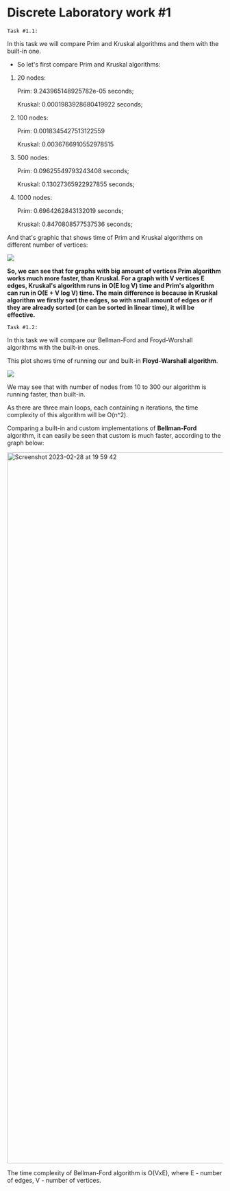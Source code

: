 # Discrete Laboratory work #1

`Task #1.1:`

In this task we will compare Prim and Kruskal algorithms and them with the built-in one.

- So let's first compare Prim and Kruskal algorithms:

1. 20 nodes:

    Prim: 9.243965148925782e-05 seconds;
 
    Kruskal: 0.0001983928680419922 seconds;

2. 100 nodes:

    Prim: 0.0018345427513122559
 
    Kruskal: 0.0036766910552978515
 
3. 500 nodes:

    Prim: 0.09625549793243408 seconds;
 
    Kruskal: 0.13027365922927855 seconds;

3. 1000 nodes:

    Prim: 0.6964262843132019 seconds;
 
    Kruskal: 0.8470808577537536 seconds;
    
And that's graphic that shows time of Prim and Kruskal algorithms on different number of vertices:
    
![](https://drive.google.com/uc?export=view&amp;id=15KvpYM7hWlaEMdfB_9PIAgQMvsQiuDKn)

**So, we can see that for graphs with big amount of vertices Prim algorithm works much more faster, than Kruskal.
For a graph with V vertices E edges, Kruskal's algorithm runs in O(E log V) time and Prim's algorithm can run in O(E + V log V) time.
The main difference is because in Kruskal algorithm we firstly sort the edges, so with small amount of edges or if they are already sorted (or can be sorted in linear time), it will be effective.**



`Task #1.2:`

In this task we will compare our Bellman-Ford and Froyd-Worshall algorithms with the built-in ones.

This plot shows time of running our and built-in **Floyd-Warshall algorithm**.

![](https://drive.google.com/uc?export=view&amp;id=12cfMhp5Pqa6PcYipOZ8wGlFHpKTaM0Yp)

We may see that with number of nodes from 10 to 300 our algorithm is running faster, than built-in.

As there are three main loops, each containing n iterations, the time complexity of this algorithm will be O(n^2).

Comparing a built-in and custom implementations of **Bellman-Ford** algorithm, it can easily be seen that 
custom is much faster, according to the graph below:

<img width="1655" alt="Screenshot 2023-02-28 at 19 59 42" src="https://user-images.githubusercontent.com/44242769/221955483-9fab2973-9d97-4e3d-8ba8-aa0d4c35255d.png">

The time complexity of Bellman-Ford algorithm is O(VxE), where E - number of edges, V - number of vertices.
